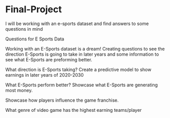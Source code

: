 # Final-Project
 I will be working with an e-sports dataset and find answers to some questions in mind

Questions for E Sports Data 

Working with an E-Sports dataset is a dream! Creating questions to see the direction E-Sports is going to take in later years and some information to see what E-Sports are preforming better. 

What direction is E-Sports taking? Create a predictive model to show earnings in later years of 2020-2030 

What E-Sports perform better? Showcase what E-Sports are generating most money.  

Showcase how players influence the game franchise. 

What genre of video game has the highest earning teams/player
